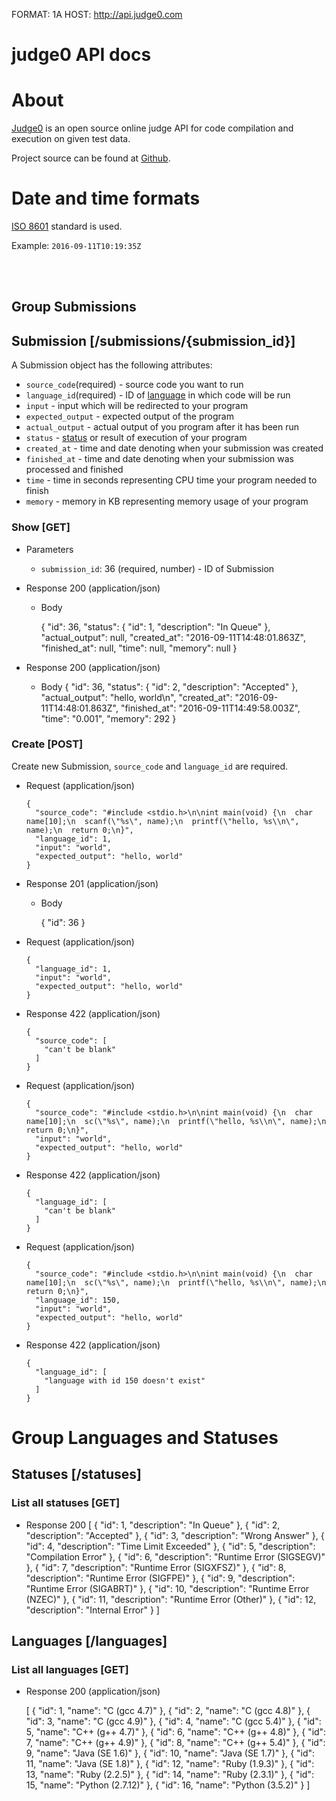 FORMAT: 1A
HOST: http://api.judge0.com

# judge0 API docs

# About

[Judge0](http://judge0.com) is an open source online judge API for code compilation and execution on given test data.

Project source can be found at [Github](https://github.com/hermanzdosilovic/judge0).

# Date and time formats

[ISO 8601](https://en.wikipedia.org/wiki/ISO_8601) standard is used.

Example: `2016-09-11T10:19:35Z`

<br><br>

## Group Submissions

## Submission [/submissions/{submission_id}]

A Submission object has the following attributes:

+ `source_code`(required) - source code you want to run
+ `language_id`(required) - ID of [language](/#languages-and-statuses) in which code will be run
+ `input` - input which will be redirected to your program
+ `expected_output` - expected output of the program
+ `actual_output` - actual output of you program after it has been run
+ `status` - [status](#languages-and-statuses) or result of execution of your program
+ `created_at` - time and date denoting when your submission was created
+ `finished_at` - time and date denoting when your submission was processed and finished
+ `time` - time in seconds representing CPU time your program needed to finish
+ `memory` - memory in KB representing memory usage of your program

### Show [GET]

+ Parameters
  + `submission_id`: 36 (required, number) - ID of Submission


+ Response 200 (application/json)
  + Body

      {
        "id": 36,
        "status": {
          "id": 1,
          "description": "In Queue"
        },
        "actual_output": null,
        "created_at": "2016-09-11T14:48:01.863Z",
        "finished_at": null,
        "time": null,
        "memory": null
      }

+ Response 200 (application/json)
  + Body
      {
        "id": 36,
        "status": {
          "id": 2,
          "description": "Accepted"
        },
        "actual_output": "hello, world\n",
        "created_at": "2016-09-11T14:48:01.863Z",
        "finished_at": "2016-09-11T14:49:58.003Z",
        "time": "0.001",
        "memory": 292
      }

### Create [POST]

Create new Submission, `source_code` and `language_id` are required.

+ Request (application/json)

      {
        "source_code": "#include <stdio.h>\n\nint main(void) {\n  char name[10];\n  scanf(\"%s\", name);\n  printf(\"hello, %s\\n\", name);\n  return 0;\n}",
        "language_id": 1,
        "input": "world",
        "expected_output": "hello, world"
      }

+ Response 201 (application/json)

  + Body
      
      {
        "id": 36
      }

+ Request (application/json)

      {
        "language_id": 1,
        "input": "world",
        "expected_output": "hello, world"
      }

+ Response 422 (application/json)

      {
        "source_code": [
          "can't be blank"
        ]
      }

+ Request (application/json)

      {
        "source_code": "#include <stdio.h>\n\nint main(void) {\n  char name[10];\n  sc(\"%s\", name);\n  printf(\"hello, %s\\n\", name);\n  return 0;\n}",
        "input": "world",
        "expected_output": "hello, world"
      }

+ Response 422 (application/json)

      {
        "language_id": [
          "can't be blank"
        ]
      }

+ Request (application/json)

      {
        "source_code": "#include <stdio.h>\n\nint main(void) {\n  char name[10];\n  sc(\"%s\", name);\n  printf(\"hello, %s\\n\", name);\n  return 0;\n}",
        "language_id": 150,
        "input": "world",
        "expected_output": "hello, world"
      }

+ Response 422 (application/json)

      {
        "language_id": [
          "language with id 150 doesn't exist"
        ]
      }

# Group Languages and Statuses

## Statuses [/statuses]

### List all statuses [GET]

+ Response 200
  [
    {
      "id": 1,
        "description": "In Queue"
    },
    {
      "id": 2,
      "description": "Accepted"
    },
    {
      "id": 3,
      "description": "Wrong Answer"
    },
    {
      "id": 4,
      "description": "Time Limit Exceeded"
    },
    {
      "id": 5,
      "description": "Compilation Error"
    },
    {
      "id": 6,
      "description": "Runtime Error (SIGSEGV)"
    },
    {
      "id": 7,
      "description": "Runtime Error (SIGXFSZ)"
    },
    {
      "id": 8,
      "description": "Runtime Error (SIGFPE)"
    },
    {
      "id": 9,
      "description": "Runtime Error (SIGABRT)"
    },
    {
      "id": 10,
      "description": "Runtime Error (NZEC)"
    },
    {
      "id": 11,
      "description": "Runtime Error (Other)"
    },
    {
      "id": 12,
      "description": "Internal Error"
    }
  ]

## Languages [/languages]

### List all languages [GET]

+ Response 200 (application/json)

  [
    {
      "id": 1,
        "name": "C (gcc 4.7)"
    },
    {
      "id": 2,
      "name": "C (gcc 4.8)"
    },
    {
      "id": 3,
      "name": "C (gcc 4.9)"
    },
    {
      "id": 4,
      "name": "C (gcc 5.4)"
    },
    {
      "id": 5,
      "name": "C++ (g++ 4.7)"
    },
    {
      "id": 6,
      "name": "C++ (g++ 4.8)"
    },
    {
      "id": 7,
      "name": "C++ (g++ 4.9)"
    },
    {
      "id": 8,
      "name": "C++ (g++ 5.4)"
    },
    {
      "id": 9,
      "name": "Java (SE 1.6)"
    },
    {
      "id": 10,
      "name": "Java (SE 1.7)"
    },
    {
      "id": 11,
      "name": "Java (SE 1.8)"
    },
    {
      "id": 12,
      "name": "Ruby (1.9.3)"
    },
    {
      "id": 13,
      "name": "Ruby (2.2.5)"
    },
    {
      "id": 14,
      "name": "Ruby (2.3.1)"
    },
    {
      "id": 15,
      "name": "Python (2.7.12)"
    },
    {
      "id": 16,
      "name": "Python (3.5.2)"
    }
  ]
